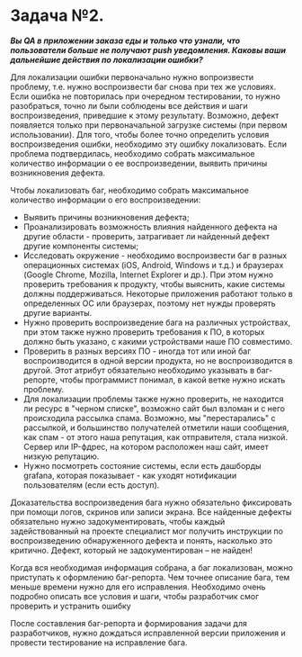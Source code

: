    # **Задача №2.**
***Вы QA в приложении заказа еды и только что узнали, что пользователи больше не получают push уведомления. Каковы ваши дальнейшие действия по локализации ошибки?***

Для локализации ошибки первоначально нужно вопроизвести проблему, т.е. нужно воспроизвести баг снова при тех же условиях. Если ошибка не повторилась при очередном тестировании, то нужно разобраться, точно ли были соблюдены все действия и шаги воспроизведения, приведшие к этому результату. Возможно, дефект появляется только при первоначальной загрузке системы (при первом использовании). Для того, чтобы более точно определить условия воспроизведения ошибки, необходимо эту ошибку локализовать.  Если проблема подтвердилась, необходимо собрать максимальное количество информации о ее воспроизведении, выявить причины возникновения дефекта.

Чтобы локализовать баг, необходимо собрать максимальное количество информации о его воспроизведении:
- Выявить причины возникновения дефекта;
- Проанализировать возможность влияния найденного дефекта на другие области - проверить, затрагивает  ли найденный дефект  другие компоненты системы; 
- Исследовать окружение - необходимо воспроизвести баг в разных операционных системах (iOS, Android, Windows и т.д.) и браузерах (Google Chrome, Mozilla, Internet Explorer и др.). При этом нужно проверить требования к продукту, чтобы выяснить, какие системы должны поддерживаться. Некоторые приложения работают только в определенных ОС или браузерах, поэтому нет нужды проверять другие варианты. 
- Нужно проверить воспроизведение бага на различных устройствах, при этом также нужно проверить  требования к ПО, в которых должно быть указано, с какими устройствами наше ПО совместимо.
- Проверить в разных версиях ПО - иногда тот или иной баг воспроизводится в одной версии продукта, но не воспроизводится в другой. Этот атрибут обязательно необходимо указывать в баг-репорте, чтобы программист понимал, в какой ветке нужно искать проблему.
- Для локализации проблемы также нужно проверить, не находится ли ресурс в "черном списке", возможно сайт был взломан и с него происходила рассылка спама. Возможно, мы "перестарались" с рассылкой, и большинство получателей отметили наши сообщения, как спам - от этого наша репутация, как отправителя, стала низкой. Сервер или IP-фдрес, на котором расположен наш сайт, имеет низкую репутацию. 
- Нужно посмотреть состояние системы, если есть дашборды grafana,  которая показывает - как уходят нотификации пользователям (если есть доступ).  

Доказательства воспроизведения бага нужно обязательно  фиксировать при помощи логов, скринов или записи экрана. Все найденные дефекты обязательно нужно задокументировать, чтобы каждый задействованный на проекте специалист мог получить инструкции по воспроизведению обнаруженного дефекта и понять, насколько это критично. Дефект, который не задокументирован – не найден! 

Когда вся необходимая информация собрана, а баг локализован, можно приступать к оформлению баг-репорта. Чем точнее описание бага, тем меньше времени нужно для его исправления.  Необходимо очень подробно описать все условия и шаги, чтобы разработчик смог проверить и устранить ошибку
    
После составления баг-репорта и формирования задачи для разработчиков, нужно дождаться  исправленной версии приложения и провести тестирование на исправление бага. 
 